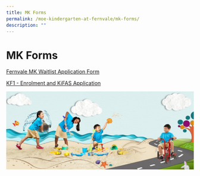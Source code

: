 ```yaml
---
title: MK Forms
permalink: /moe-kindergarten-at-fernvale/mk-forms/
description: ""
---
```

# MK Forms

[Fernvale MK Waitlist Application Form](https://www.form.gov.sg/63d1eae3dd51570011b662a1)

[KF1 - Enrolment and KiFAS Application](/files/kf1%20-%20enrolment%20and%20kifas%20application%20(jan%202022).pdf)

![](/images/MOE%20Kindergarten%20@%20Fernvale/PIC%207.jpg)